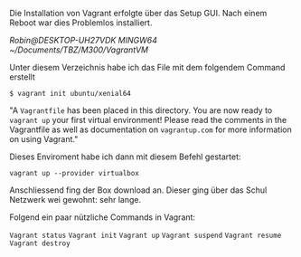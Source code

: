Die Installation von Vagrant erfolgte über das Setup GUI. Nach einem Reboot war dies Problemlos installiert. 

*Robin@DESKTOP-UH27VDK MINGW64 ~/Documents/TBZ/M300/VagrantVM*

Unter diesem Verzeichnis habe ich das File mit dem folgendem Command erstellt

`$ vagrant init ubuntu/xenial64`


"A `Vagrantfile` has been placed in this directory. You are now
ready to `vagrant up` your first virtual environment! Please read
the comments in the Vagrantfile as well as documentation on
`vagrantup.com` for more information on using Vagrant."

Dieses Enviroment habe ich dann mit diesem Befehl gestartet: 

`vagrant up --provider virtualbox`

Anschliessend fing der Box download an. Dieser ging über das Schul Netzwerk wei gewohnt: sehr lange. 

Folgend ein paar nützliche Commands in Vagrant: 

`Vagrant status`
`Vagrant init`
`Vagrant up`
`Vagrant suspend`
`Vagrant resume`
`Vagrant destroy`

